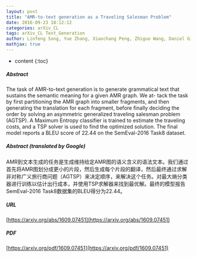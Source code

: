 ```yaml
---
layout: post
title: "AMR-to-text generation as a Traveling Salesman Problem"
date: 2016-09-23 18:12:12
categories: arXiv_CL
tags: arXiv_CL Text_Generation
author: Linfeng Song, Yue Zhang, Xiaochang Peng, Zhiguo Wang, Daniel Gildea
mathjax: true
---
```


* content
{:toc}

##### Abstract
The task of AMR-to-text generation is to generate grammatical text that sustains the semantic meaning for a given AMR graph. We at- tack the task by first partitioning the AMR graph into smaller fragments, and then generating the translation for each fragment, before finally deciding the order by solving an asymmetric generalized traveling salesman problem (AGTSP). A Maximum Entropy classifier is trained to estimate the traveling costs, and a TSP solver is used to find the optimized solution. The final model reports a BLEU score of 22.44 on the SemEval-2016 Task8 dataset.

##### Abstract (translated by Google)
AMR到文本生成的任务是生成维持给定AMR图的语义含义的语法文本。我们通过首先将AMR图划分成更小的片段，然后生成每个片段的翻译，然后最终通过求解非对称广义旅行商问题（AGTSP）来决定顺序，来解决这个任务。对最大熵分类器进行训练以估计出行成本，并使用TSP求解器来找到最优解。最终的模型报告SemEval-2016 Task8数据集的BLEU得分为22.44。

##### URL
[https://arxiv.org/abs/1609.07451](https://arxiv.org/abs/1609.07451)

##### PDF
[https://arxiv.org/pdf/1609.07451](https://arxiv.org/pdf/1609.07451)

